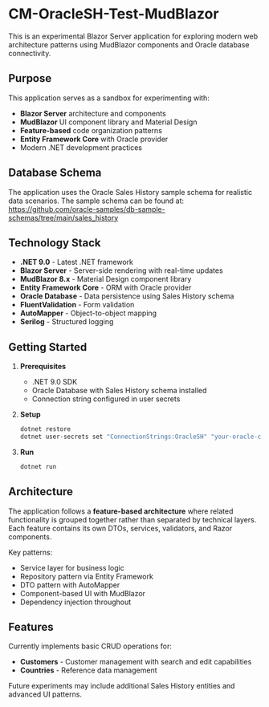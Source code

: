 # CM-OracleSH-Test-MudBlazor

This is an experimental Blazor Server application for exploring modern web architecture patterns using MudBlazor components and Oracle database connectivity.

## Purpose

This application serves as a sandbox for experimenting with:
- **Blazor Server** architecture and components
- **MudBlazor** UI component library and Material Design
- **Feature-based** code organization patterns
- **Entity Framework Core** with Oracle provider
- Modern .NET development practices

## Database Schema

The application uses the Oracle Sales History sample schema for realistic data scenarios. The sample schema can be found at:
https://github.com/oracle-samples/db-sample-schemas/tree/main/sales_history

## Technology Stack

- **.NET 9.0** - Latest .NET framework
- **Blazor Server** - Server-side rendering with real-time updates
- **MudBlazor 8.x** - Material Design component library
- **Entity Framework Core** - ORM with Oracle provider
- **Oracle Database** - Data persistence using Sales History schema
- **FluentValidation** - Form validation
- **AutoMapper** - Object-to-object mapping
- **Serilog** - Structured logging

## Getting Started

1. **Prerequisites**
   - .NET 9.0 SDK
   - Oracle Database with Sales History schema installed
   - Connection string configured in user secrets

2. **Setup**
   ```bash
   dotnet restore
   dotnet user-secrets set "ConnectionStrings:OracleSH" "your-oracle-connection-string"
   ```

3. **Run**
   ```bash
   dotnet run
   ```

## Architecture

The application follows a **feature-based architecture** where related functionality is grouped together rather than separated by technical layers. Each feature contains its own DTOs, services, validators, and Razor components.

Key patterns:
- Service layer for business logic
- Repository pattern via Entity Framework
- DTO pattern with AutoMapper
- Component-based UI with MudBlazor
- Dependency injection throughout

## Features

Currently implements basic CRUD operations for:
- **Customers** - Customer management with search and edit capabilities
- **Countries** - Reference data management

Future experiments may include additional Sales History entities and advanced UI patterns.